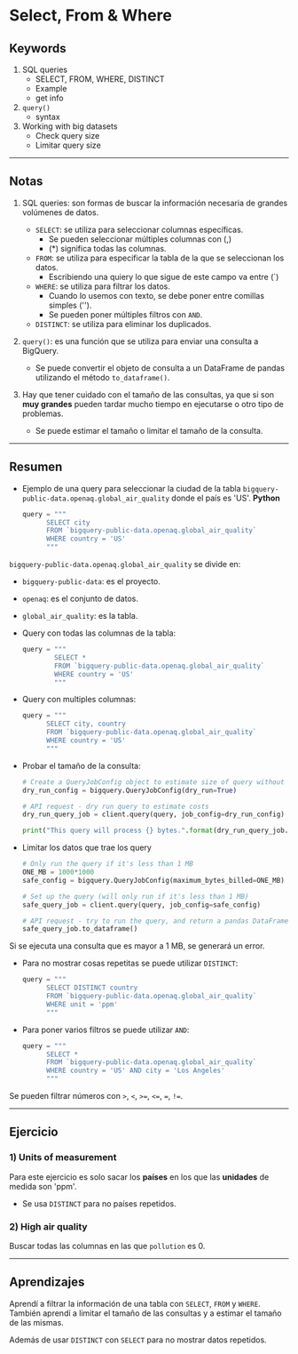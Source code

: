 # Select, From & Where

## Keywords

1. SQL queries
   * SELECT, FROM, WHERE, DISTINCT
   * Example
   * get info
2. `query()`
   * syntax
3. Working with big datasets
   * Check query size
   * Limitar query size

---

## Notas

1. SQL queries: son formas de buscar la información necesaria de grandes volúmenes de datos.
   * `SELECT`: se utiliza para seleccionar columnas específicas.
     * Se pueden seleccionar múltiples columnas con (,)
     * (*) significa todas las columnas.
   * `FROM`: se utiliza para especificar la tabla de la que se seleccionan los datos.
     * Escribiendo una quiery lo que sigue de este campo va entre (`)
   * `WHERE`: se utiliza para filtrar los datos.
     * Cuando lo usemos con texto, se debe poner entre comillas simples ('').
     * Se pueden poner múltiples filtros con `AND`.
   * `DISTINCT`: se utiliza para eliminar los duplicados.

2. `query()`: es una función que se utiliza para enviar una consulta a BigQuery.
   * Se puede convertir el objeto de consulta a un DataFrame de pandas utilizando el método `to_dataframe()`.

3. Hay que tener cuidado con el tamaño de las consultas, ya que si son **muy grandes** pueden tardar mucho tiempo en ejecutarse o otro tipo de problemas.
   * Se puede estimar el tamaño o limitar el tamaño de la consulta.

---

## Resumen

* Ejemplo de una query para seleccionar la ciudad de la tabla `bigquery-public-data.openaq.global_air_quality` donde el país es 'US'. **Python**

   ```python
   query = """
         SELECT city
         FROM `bigquery-public-data.openaq.global_air_quality`
         WHERE country = 'US'
         """
   ```

`bigquery-public-data.openaq.global_air_quality` se divide en:

* `bigquery-public-data`: es el proyecto.
* `openaq`: es el conjunto de datos.
* `global_air_quality`: es la tabla.

* Query con todas las columnas de la tabla:

   ```python
   query = """
           SELECT *
           FROM `bigquery-public-data.openaq.global_air_quality`
           WHERE country = 'US'
           """
   ```

* Query con multiples columnas:

   ```python
   query = """
         SELECT city, country
         FROM `bigquery-public-data.openaq.global_air_quality`
         WHERE country = 'US'
         """
   ```

* Probar el tamaño de la consulta:

   ```python
   # Create a QueryJobConfig object to estimate size of query without running it
   dry_run_config = bigquery.QueryJobConfig(dry_run=True)

   # API request - dry run query to estimate costs
   dry_run_query_job = client.query(query, job_config=dry_run_config)

   print("This query will process {} bytes.".format(dry_run_query_job.total_bytes_processed))
   ```

* Limitar los datos que trae los query

   ```python
   # Only run the query if it's less than 1 MB
   ONE_MB = 1000*1000
   safe_config = bigquery.QueryJobConfig(maximum_bytes_billed=ONE_MB)

   # Set up the query (will only run if it's less than 1 MB)
   safe_query_job = client.query(query, job_config=safe_config)

   # API request - try to run the query, and return a pandas DataFrame
   safe_query_job.to_dataframe()
   ```

Si se ejecuta una consulta que es mayor a 1 MB, se generará un error.

* Para no mostrar cosas repetitas se puede utilizar `DISTINCT`:

   ```python
   query = """
         SELECT DISTINCT country
         FROM `bigquery-public-data.openaq.global_air_quality`
         WHERE unit = 'ppm'
         """
   ```

* Para poner varios filtros se puede utilizar `AND`:

   ```python
   query = """
         SELECT *
         FROM `bigquery-public-data.openaq.global_air_quality`
         WHERE country = 'US' AND city = 'Los Angeles'
         """
   ```

Se pueden filtrar números con `>`, `<`, `>=`, `<=`, `=`, `!=`.


---

## Ejercicio

### 1) Units of measurement

Para este ejercicio es solo sacar los **países** en los que las **unidades** de medida son 'ppm'.

* Se usa `DISTINCT` para no países repetidos.

### 2) High air quality

Buscar todas las columnas en las que `pollution` es 0.

---

## Aprendizajes

Aprendí a filtrar la información de una tabla con `SELECT`, `FROM` y `WHERE`. También aprendí a limitar el tamaño de las consultas y a estimar el tamaño de las mismas.

Además de usar `DISTINCT` con `SELECT` para no mostrar datos repetidos.

